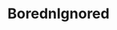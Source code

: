 ---
title: BorednIgnored
crosslinks:
- freeuse
- livven
- Rule34Overwatch
- TeenyGinger
- MassiveTitsnAss
- CumHaters
- holdthephone
- CumFeeding
- SpankSafe
- TeenKasia
---